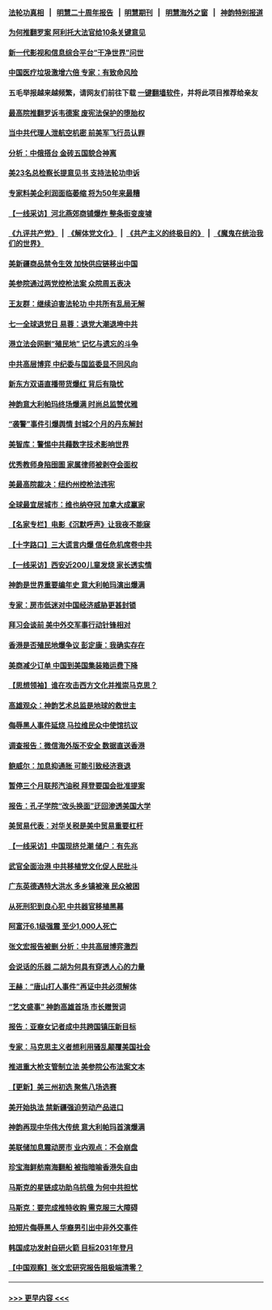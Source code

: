 #### [法轮功真相](https://github.com/gfw-breaker/truth/blob/master/README.md?t=0) &nbsp;&nbsp;|&nbsp;&nbsp; [明慧二十周年报告](https://github.com/gfw-breaker/mh-reports/blob/master/README.md?t=0) &nbsp;&nbsp;|&nbsp;&nbsp;[明慧期刊](https://github.com/gfw-breaker/mh-qikan) &nbsp;&nbsp;|&nbsp;&nbsp; [明慧海外之窗](https://github.com/gfw-breaker/mh-news/blob/master/README.md?t=0) &nbsp;&nbsp;|&nbsp;&nbsp; [神韵特别报道](https://github.com/gfw-breaker/mh-news/blob/master/shenyun.md?t=0)
#### [为何推翻罗案 阿利托大法官给10条关键意见](../pages/nf4514/n13766954.md?t=06250601) 
#### [新一代影视和信息综合平台“干净世界”问世](../pages/nf4514/n13766913.md?t=06250601) 
#### [中国医疗垃圾激增六倍 专家：有致命风险](../pages/nf4514/n13766916.md?t=06250601) 
#### 五毛举报越来越频繁，请网友们前往下载 [一键翻墙软件](https://github.com/gfw-breaker/ssr-accounts)，并将此项目推荐给亲友
#### [最高院推翻罗诉韦德案 废宪法保护的堕胎权](../pages/nf4514/n13766867.md?t=06250601) 
#### [当中共代理人泄航空机密 前美军飞行员认罪](../pages/nf4514/n13766866.md?t=06250601) 
#### [分析：中俄搭台 金砖五国貌合神离](../pages/nf4514/n13766786.md?t=06250601) 
#### [美23名总检察长提意见书 支持法轮功申诉](../pages/nf4514/n13766596.md?t=06250601) 
#### [专家料美企利润面临萎缩 将为50年来最糟](../pages/nf4514/n13766619.md?t=06250601) 
#### [【一线采访】河北燕郊商铺爆炸 整条街变废墟](../pages/nf4514/n13766395.md?t=06250601) 
#### [《九评共产党》](https://github.com/begood0513/9ping.md/blob/master/README.md) &nbsp;|&nbsp; [《解体党文化》](../../../../jtdwh.md/blob/master/README.md)  &nbsp;|&nbsp; [《共产主义的终极目的》](../../../../gczydzjmd.md/blob/master/README.md) &nbsp;|&nbsp; [《魔鬼在统治我们的世界》](../../../../mgztzwmdsj.md/blob/master/README.md) 
#### [美新疆商品禁令生效 加快供应链移出中国](../pages/nf4514/n13766308.md?t=06250601) 
#### [美参院通过两党控枪法案 众院周五表决](../pages/nf4514/n13766416.md?t=06250601) 
#### [王友群：继续迫害法轮功 中共所有乱局无解](../pages/nf4514/n13766412.md?t=06250601) 
#### [七一全球退党日 易蓉：退党大潮退垮中共](../pages/nf4514/n13766116.md?t=06250601) 
#### [港立法会网删“殖民地” 记忆与遗忘的斗争](../pages/nf4514/n13766371.md?t=06250601) 
#### [中共高层博弈 中纪委与国监委显不同风向](../pages/nf4514/n13766396.md?t=06250601) 
#### [新东方双语直播带货爆红 背后有隐忧](../pages/nf4514/n13766294.md?t=06250601) 
#### [神韵意大利帕玛终场爆满 时尚总监赞优雅](../pages/nf4514/n13766251.md?t=06250601) 
#### [“袭警”事件引爆舆情 封城2个月的丹东解封](../pages/nf4514/n13766113.md?t=06250601) 
#### [美智库：警惕中共藉数字技术影响世界](../pages/nf4514/n13766183.md?t=06250601) 
#### [优秀教师身陷囹圄 家属律师被剥夺会面权](../pages/nf4514/n13765832.md?t=06250601) 
#### [美最高院裁决：纽约州控枪法违宪](../pages/nf4514/n13766058.md?t=06250601) 
#### [全球最宜居城市：维也纳夺冠 加拿大成赢家](../pages/nf4514/n13765929.md?t=06250601) 
#### [【名家专栏】电影《沉默呼声》让我夜不能寐](../pages/nf4514/n13765897.md?t=06250601) 
#### [【十字路口】三大谎言内爆 信任危机席卷中共](../pages/nf4514/n13765841.md?t=06250601) 
#### [【一线采访】西安近200儿童发烧 家长透实情](../pages/nf4514/n13765561.md?t=06250601) 
#### [神韵是世界重要编年史 意大利帕玛演出爆满](../pages/nf4514/n13765442.md?t=06250601) 
#### [专家：房市低迷对中国经济威胁更甚封锁](../pages/nf4514/n13765712.md?t=06250601) 
#### [拜习会谈前 美中外交军事行动针锋相对](../pages/nf4514/n13765122.md?t=06250601) 
#### [香港是否殖民地爆争议 彭定康：我确实存在](../pages/nf4514/n13765710.md?t=06250601) 
#### [美商减少订单 中国到美国集装箱运费下降](../pages/nf4514/n13765508.md?t=06250601) 
#### [【思想领袖】谁在攻击西方文化并推崇马克思？](../pages/nf4514/n13740086.md?t=06250601) 
#### [高雄观众：神韵艺术总监是地球的救世主](../pages/nf4514/n13765433.md?t=06250601) 
#### [侮辱黑人事件延烧 马拉维民众中使馆抗议](../pages/nf4514/n13765553.md?t=06250601) 
#### [调查报告：微信海外版不安全 数据直送香港](../pages/nf4514/n13765533.md?t=06250601) 
#### [鲍威尔：加息抑通胀 可能引致经济衰退](../pages/nf4514/n13765360.md?t=06250601) 
#### [暂停三个月联邦汽油税 拜登要国会批准提案](../pages/nf4514/n13764416.md?t=06250601) 
#### [报告：孔子学院“改头换面”迂回渗透美国大学](../pages/nf4514/n13765285.md?t=06250601) 
#### [美贸易代表：对华关税是美中贸易重要杠杆](../pages/nf4514/n13765279.md?t=06250601) 
#### [【一线采访】中国现挤兑潮 储户：有先兆](../pages/nf4514/n13764350.md?t=06250601) 
#### [武官全面治港 中共移植党文化促人民批斗](../pages/nf4514/n13765259.md?t=06250601) 
#### [广东英德遇特大洪水 多乡镇被淹 民众被困](../pages/nf4514/n13765015.md?t=06250601) 
#### [从死刑犯到良心犯 中共器官移植黑幕](../pages/nf4514/n13764669.md?t=06250601) 
#### [阿富汗6.1级强震 至少1,000人死亡](../pages/nf4514/n13764950.md?t=06250601) 
#### [张文宏报告被删 分析：中共高层博弈激烈](../pages/nf4514/n13764986.md?t=06250601) 
#### [会说话的乐器 二胡为何具有穿透人心的力量](../pages/nf4514/n13751835.md?t=06250601) 
#### [王赫：“唐山打人事件”再证中共必须解体](../pages/nf4514/n13764774.md?t=06250601) 
#### [“艺文盛事” 神韵高雄首场 市长赠贺词](../pages/nf4514/n13764593.md?t=06250601) 
#### [报告：亚裔女记者成中共跨国镇压新目标](../pages/nf4514/n13764751.md?t=06250601) 
#### [专家：马克思主义者想利用骚乱颠覆美国社会](../pages/nf4514/n13764739.md?t=06250601) 
#### [推进重大枪支管制立法 美参院公布法案文本](../pages/nf4514/n13764690.md?t=06250601) 
#### [【更新】美三州初选 聚焦八场选赛](../pages/nf4514/n13764424.md?t=06250601) 
#### [美开始执法 禁新疆强迫劳动产品进口](../pages/nf4514/n13764649.md?t=06250601) 
#### [神韵再现中华伟大传统 意大利帕玛首演爆满](../pages/nf4514/n13764610.md?t=06250601) 
#### [美联储加息震动房市 业内观点：不会崩盘](../pages/nf4514/n13763887.md?t=06250601) 
#### [珍宝海鲜舫南海翻船 被指暗喻香港失自由](../pages/nf4514/n13764446.md?t=06250601) 
#### [马斯克的星链成功助乌抗俄 为何中共担忧](../pages/nf4514/n13764450.md?t=06250601) 
#### [马斯克：要完成推特收购 需克服三大障碍](../pages/nf4514/n13764417.md?t=06250601) 
#### [拍短片侮辱黑人 华裔男引出中非外交事件](../pages/nf4514/n13764421.md?t=06250601) 
#### [韩国成功发射自研火箭 目标2031年登月](../pages/nf4514/n13764069.md?t=06250601) 
#### [【中国观察】张文宏研究报告阻极端清零？](../pages/nf4514/n13764183.md?t=06250601) 

----
#### [ >>> 更早内容 <<< ](../indexes/nf4514-earlier.md)
